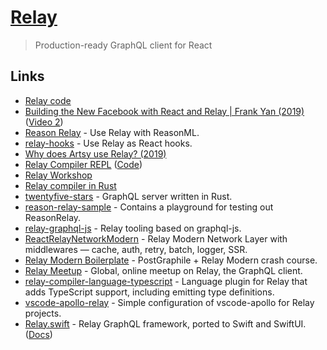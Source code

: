 # [Relay](https://relay.dev/)

> Production-ready GraphQL client for React

## Links

- [Relay code](https://github.com/facebook/relay)
- [Building the New Facebook with React and Relay | Frank Yan (2019)](https://www.youtube.com/watch?v=9JZHodNR184&list=PLPxbbTqCLbGHPxZpw4xj_Wwg8-fdNxJRh&index=3) ([Video 2](https://developers.facebook.com/videos/2019/building-the-new-facebookcom-with-react-graphql-and-relay/))
- [Reason Relay](https://github.com/zth/reason-relay) - Use Relay with ReasonML.
- [relay-hooks](https://github.com/relay-tools/relay-hooks) - Use Relay as React hooks.
- [Why does Artsy use Relay? (2019)](https://artsy.github.io/blog/2019/04/10/omakase-relay/)
- [Relay Compiler REPL](https://relay-compiler-repl.netlify.app/) ([Code](https://github.com/n1ru4l/relay-compiler-repl))
- [Relay Workshop](https://github.com/sibelius/relay-workshop)
- [Relay compiler in Rust](https://github.com/facebook/relay/tree/master/compiler/crates/relay-lsp/src)
- [twentyfive-stars](https://github.com/phated/twentyfive-stars) - GraphQL server written in Rust.
- [reason-relay-sample](https://github.com/zth/reason-relay-playground) - Contains a playground for testing out ReasonRelay.
- [relay-graphql-js](https://github.com/relay-tools/relay-graphql-js) - Relay tooling based on graphql-js.
- [ReactRelayNetworkModern](https://github.com/relay-tools/react-relay-network-modern) - Relay Modern Network Layer with middlewares — cache, auth, retry, batch, logger, SSR.
- [Relay Modern Boilerplate](https://github.com/enisdenjo/relay-modern-boilerplate) - PostGraphile + Relay Modern crash course.
- [Relay Meetup](https://relaymeetup.com/) - Global, online meetup on Relay, the GraphQL client.
- [relay-compiler-language-typescript](https://github.com/relay-tools/relay-compiler-language-typescript) - Language plugin for Relay that adds TypeScript support, including emitting type definitions.
- [vscode-apollo-relay](https://github.com/relay-tools/vscode-apollo-relay) - Simple configuration of vscode-apollo for Relay projects.
- [Relay.swift](https://github.com/relay-tools/Relay.swift) - Relay GraphQL framework, ported to Swift and SwiftUI. ([Docs](https://www.notion.so/Relay-swift-e6e1c35b170a4149940ff9c18c0b6875))
